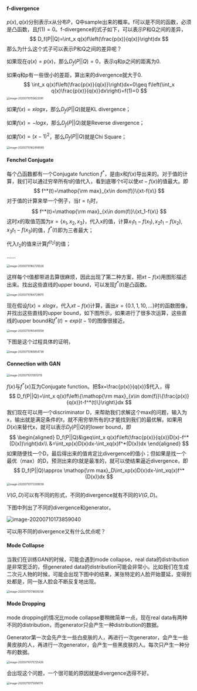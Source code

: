 #### f-divergence

$p(x),q(x)$分别表示x从分布P，Q中sample出来的概率。f可以是不同的函数，必须是凸函数，且$f(1)=0$。f-divergence的式子如下，可以表示P和Q之间的差异，
$$
D_f(P||Q)=\int_x q(x)f\left(\frac{p(x)}{q(x)}\right)dx
$$
那么为什么这个式子可以表示P和Q之间的差异呢？

如果现在$q(x)=p(x)$，那么$D_f(P||Q)=0$，表示q和p之间的距离为0.

如果q和p有一些很小的差距，算出来的divergence就大于0.
$$
\int_x q(x)f\left(\frac{p(x)}{q(x)}\right)dx=0\geq  f\left(\int_x q(x)\frac{p(x)}{q(x)}dx\right)=f(1)=0
$$
<img src="https://gitee.com/scarleatt/image/raw/master/img/image-20200710155622091.png" alt="image-20200710155622091" style="zoom:50%;" />

如果$f(x)=xlogx$，那么$D_f(P||Q)$就是KL divergence；

如果$f(x)=-logx$，那么$D_f(P||Q)$就是Reverse divergence；

如果$f(x)=(x-1)^2$，那么$D_f(P||Q)$就是Chi Square；

<img src="https://gitee.com/scarleatt/image/raw/master/img/image-20200710162446585.png" alt="image-20200710162446585" style="zoom:50%;" />

#### Fenchel Conjugate

每个凸函数都有一个Conjugate function $f^*$，是由x和$f(x)$导出来的。对于值的计算，我们可以通过穷举所有t的值代入，看到底哪个t可以使$xt-f(x)$的值最大。即
$$
f^*(t)=\mathop{\rm max}_{x\in dom(f)}\{xt-f(x\}
$$
对于值的计算来举一个例子，当$t=t_1$时，
$$
f^*(t)=\mathop{\rm max}_{x\in dom(f)}\{xt_1-f(x\}
$$
这时$x$的取值范围为$x=\{x_1,x_2,x_3\}$，代入x的值，计算$x_1t_1-f(x_1),x_2t_1-f(x_2),x_3t_1-f(x_3)$的值，$f^*(t)$即为三者最大；

代入$t_2$的值来计算$f^(t_2)$的值；

……

<img src="https://gitee.com/scarleatt/image/raw/master/img/image-20200710162725028.png" alt="image-20200710162725028" style="zoom:50%;" />

这样每个t值都带进去算很麻烦，因此出现了第二种方案，把$xt-f(x)$用图形描述出来。找出这些直线的upper bound，可以发现$f^*(t)$是凸函数。

<img src="https://gitee.com/scarleatt/image/raw/master/img/image-20200710164729970.png" alt="image-20200710164729970" style="zoom:50%;" />

现在假设$f(x)=xlogx$，代入$xt-f(x)$计算，画出$x=\{0.1,1,10,...\}$时的函数图像，并找出这些直线的upper bound，如下图所示，如果进行了很多次运算，这些直线的upper bound和$f^*(t)=exp(t-1)$的图像很接近。

<img src="https://gitee.com/scarleatt/image/raw/master/img/image-20200710165445558.png" alt="image-20200710165445558" style="zoom:50%;" />

下图是这个过程具体的证明，

<img src="https://gitee.com/scarleatt/image/raw/master/img/image-20200710165854738.png" alt="image-20200710165854738" style="zoom:50%;" />

#### **Connection with GAN**

<img src="https://gitee.com/scarleatt/image/raw/master/img/image-20200710170013115.png" alt="image-20200710170013115" style="zoom:50%;" />

$f(x)$与$f^*(x)$互为Conjugate function。把$x=\frac{p(x)}{q(x)}$代入，得
$$
D_f(P||Q)=\int_x q(x)f\left\{\mathop{\rm max}_{x\in dom(f)}\{\frac{p(x)}{q(x)}t-f^*(t)\}\right\}dx
$$
我们现在可以用一个discriminator D，来帮助我们求解这个max的问题，输入为x，输出就是满足条件的t，就不用穷举所有的t才能找到我们的最优解。如果用$D(x)$来替代x，就可以表示$D_f(P||Q)$的lower bound，即
$$
\begin{aligned}
D_f(P||Q)&\geq\int_x q(x)f\left(\frac{p(x)}{q(x)}D(x)-f^*(D(x))\right)dx\\
&=\int_xp(x)D(x)dx-\int_xq(x)f^*(D(x))dx
\end{aligned}
$$
如果随便找一个D，最后得出来的值肯定比divergence的值小；但如果是找一个最优（max）的D，预测出来的t就是最准的，就可以使结果逼近divergence，即
$$
D_f(P||Q)\approx \mathop{\rm max}_D\int_xp(x)D(x)dx-\int_xq(x)f^*(D(x))dx
$$
<img src="https://gitee.com/scarleatt/image/raw/master/img/image-20200710173339038.png" alt="image-20200710173339038" style="zoom:50%;" />

$V(G,D)$可以有不同的形式，不同的divergence就有不同的$V(G,D)$。

下图中列出了不同的divergence和generator。

![image-20200710173859040](https://gitee.com/scarleatt/image/raw/master/img/image-20200710173859040.png)

可以用不同的divergence又有什么优点呢？

#### Mode Collapse

当我们在训练GAN的时候，可能会遇到mode collapse，real data的distribution是非常宽泛的，但generated data的distribution可能会非常小。比如我们在生成二次元人物的时候，可能会出现下图中的结果，某张特定的人脸开始蔓延，变得到处都是，同一张人脸会不断反复地出现。

<img src="https://gitee.com/scarleatt/image/raw/master/img/image-20200710174639258.png" alt="image-20200710174639258" style="zoom:50%;" />

#### Mode Dropping

mode dropping的情况比mode collapse要稍微简单一点，现在real data有两种不同的distribution，而generator只会产生一种distribution的数据。

Generator第一次会先产生一些白皮肤的人，再进行一次generator，会产生一些黄皮肤的人，再进行一次generator，会产生一些黑皮肤的人。每次只产生一种分布的数据。

<img src="/Users/liufang/Library/Application Support/typora-user-images/image-20200710175725435.png" alt="image-20200710175725435" style="zoom:50%;" />

会出现这个问题，一个很可能的原因就是divergence选得不好。

<img src="https://gitee.com/scarleatt/image/raw/master/img/image-20200710175856174.png" alt="image-20200710175856174" style="zoom:50%;" />